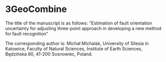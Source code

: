 # 3GeoCombine

The title of the manuscript is as follows: "Estimation of fault orientation uncertainty for adjusting three-point approach in developing a new method for fault recognition"

The corresponding author is: Michał Michalak, University of Silesia in Katowice, Faculty of Natural Sciences, Institute of Earth Sciences, Będzińska 60, 41-200 Sosnowiec, Poland.

